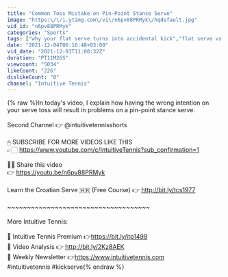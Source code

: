 ```yaml
---
title: "Common Toss Mistake on Pin-Point Stance Serve"
image: "https:\/\/i.ytimg.com\/vi\/n6pv88PRMyk\/hqdefault.jpg"
vid_id: "n6pv88PRMyk"
categories: "Sports"
tags: ["why your flat serve turns into accidental kick","flat serve vs kick serve","flat serve toss"]
date: "2021-12-04T06:16:48+03:00"
vid_date: "2021-12-03T11:00:32Z"
duration: "PT11M26S"
viewcount: "5034"
likeCount: "226"
dislikeCount: "0"
channel: "Intuitive Tennis"
---
```

{% raw %}In today's video, I explain how having the wrong intention on your serve toss will result in problems on a pin-point stance serve.<br /><br />Second Channel 👉 @intuitivetennisshorts<br /><br />🖱 SUBSCRIBE FOR MORE VIDEOS LIKE THIS<br />👉🏻 <a rel="nofollow" target="blank" href="https://www.youtube.com/c/IntuitiveTennis?sub_confirmation=1">https://www.youtube.com/c/IntuitiveTennis?sub_confirmation=1</a><br /><br />🤜🤛 Share this video <br />👉 <a rel="nofollow" target="blank" href="https://youtu.be/n6pv88PRMyk">https://youtu.be/n6pv88PRMyk</a><br /><br />Learn the Croatian Serve 🇭🇷 (Free Course) 👉 <a rel="nofollow" target="blank" href="http://bit.ly/tcs1977">http://bit.ly/tcs1977</a><br /><br />~~~~~~~~~~~~~~~~~~~~~~~~~~~~~~~~~~~~<br /><br />More Intuitive Tennis:<br /><br />🎾 Intuitive Tennis Premium 👉<a rel="nofollow" target="blank" href="https://bit.ly/itp1499">https://bit.ly/itp1499</a><br />🎾 Video Analysis 👉 <a rel="nofollow" target="blank" href="http://bit.ly/2Kz8AEK">http://bit.ly/2Kz8AEK</a><br />🎾 Weekly Newsletter 👉<a rel="nofollow" target="blank" href="https://www.intuitivetennis.com">https://www.intuitivetennis.com</a><br />#intuitivetennis #kickserve{% endraw %}
